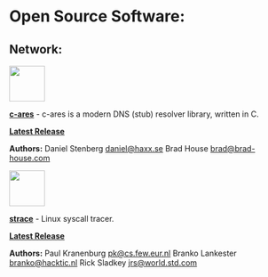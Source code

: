 # Open Source Software:

## Network:

<img src="https://c-ares.org/assets/c-ares-logo.svg" width="64" height="64">

**[c-ares](https://c-ares.org/)** - c-ares is a modern DNS (stub) resolver library, written in C.

**[Latest Release](https://github.com/c-ares/c-ares/releases)**

**Authors:**
Daniel Stenberg <daniel@haxx.se>
Brad House <brad@brad-house.com>

<img src="https://strace.io/Straus.png
" width="64" height="64">

**[strace](https://strace.io/)** - Linux syscall tracer.

**[Latest Release](https://github.com/strace/strace/releases)**

**Authors:**
Paul Kranenburg <pk@cs.few.eur.nl>
Branko Lankester <branko@hacktic.nl>
Rick Sladkey <jrs@world.std.com>